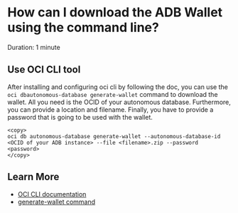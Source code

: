 # How can I download the ADB Wallet using the command line?

Duration: 1 minute

## Use OCI CLI tool

After installing and configuring oci cli by following the doc, you can use the  ```oci dbautonomous-database generate-wallet``` command to download the wallet. All you need is the OCID of your autonomous database. Furthermore, you can provide a location and filename. Finally, you have to provide a password that is going to be used with the wallet. 

```
<copy>
oci db autonomous-database generate-wallet --autonomous-database-id <OCID of your ADB instance> --file <filename>.zip --password <password>
</copy>
```


## Learn More

* [OCI CLI documentation](https://docs.oracle.com/en-us/iaas/Content/API/Concepts/cliconcepts.htm)
* [generate-wallet command](https://docs.oracle.com/en-us/iaas/tools/oci-cli/3.1.1/oci_cli_docs/cmdref/db/autonomous-database/generate-wallet.html)

